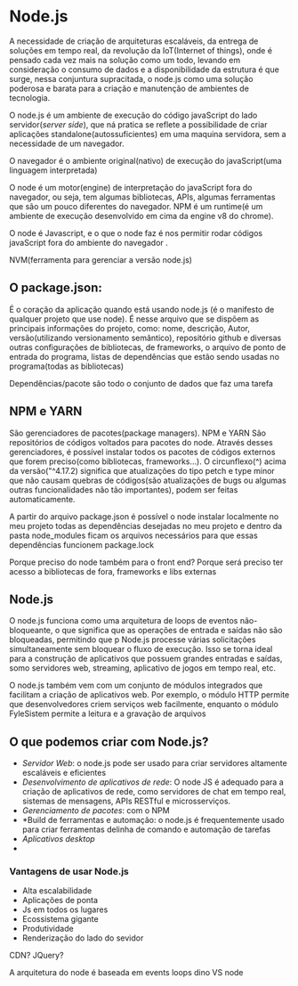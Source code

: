 # Node.js

A necessidade de criação de arquiteturas escaláveis, da entrega de soluções em tempo real, da revolução da IoT(Internet of things), onde é pensado cada vez mais na solução como um todo, levando em consideração o consumo de dados e a disponibilidade da estrutura é que surge, nessa conjuntura supracitada, o node.js como uma solução poderosa e barata para a criação e manutenção de ambientes de tecnologia.

O node.js é um ambiente de execução do código javaScript do lado servidor(_server side_), que ná pratica se reflete a possibilidade de criar aplicações standalone(autossuficientes) em uma maquina servidora, sem a necessidade de um navegador.

O navegador é o ambiente original(nativo) de execução do javaScript(uma linguagem interpretada)

O node é um motor(engine) de interpretação do javaScript fora do navegador, ou seja, tem algumas bibliotecas, APIs, algumas ferramentas que são um pouco diferentes do navegador. NPM é um runtime(é um ambiente de execução desenvolvido em cima da engine v8 do chrome).

O node é Javascript, e o que o node faz é nos permitir rodar códigos javaScript fora do ambiente do navegador .

NVM(ferramenta para gerenciar a versão node.js)

## O package.json:

É o coração da aplicação quando está usando node.js (é o manifesto de qualquer projeto que use node). É nesse arquivo que se dispõem as principais informações do projeto, como: nome, descrição, Autor, versão(utilizando versionamento semântico), repositório github e diversas outras configurações de bibliotecas, de frameworks, o arquivo de ponto de entrada do programa, listas de dependências que estão sendo usadas no programa(todas as bibliotecas)

Dependências/pacote são todo o conjunto de dados que faz uma tarefa

## NPM e YARN

São gerenciadores de pacotes(package managers). NPM e YARN São repositórios de códigos voltados para pacotes do node. Através desses gerenciadores, é possível instalar todos os pacotes de códigos externos que forem preciso(como bibliotecas, frameworks...).
O circunflexo(^) acima da versão("^4.17.2) significa que atualizações do tipo petch e type minor que não causam quebras de códigos(são atualizações de bugs ou algumas outras funcionalidades não tão importantes), podem ser feitas automaticamente.

A partir do arquivo package.json é possível o node instalar localmente no meu projeto todas as dependências desejadas no meu projeto e dentro da pasta node_modules ficam os arquivos necessários para que essas dependências funcionem
package.lock

Porque preciso do node também para o front end? Porque será preciso ter acesso a bibliotecas de fora, frameworks e libs externas

## Node.js

O node.js funciona como uma arquitetura de loops de eventos não-bloqueante, o que significa que as operações de entrada e saídas não são bloqueadas, permitindo que p Node.js processe várias solicitações simultaneamente sem bloquear o fluxo de execução. Isso se torna ideal para a construção de aplicativos que possuem grandes entradas e saídas, somo servidores web, streaming, aplicativo de jogos em tempo real, etc.

O node.js também vem com um conjunto de módulos integrados que facilitam a criação de aplicativos web. Por exemplo, o módulo HTTP permite que desenvolvedores criem serviços web facilmente, enquanto o módulo FyleSistem permite a leitura e a gravação de arquivos

## O que podemos criar com Node.js?

- _Servidor Web_: o node.js pode ser usado para criar servidores altamente escaláveis e eficientes
- _Desenvolvimento de aplicativos de rede_: O node JS é adequado para a criação de aplicativos de rede, como servidores de chat em tempo real, sistemas de mensagens, APIs RESTful e microsserviços.
- _Gerenciamento de pacotes_: com o NPM
- \*Build de ferramentas e automação: o node.js é frequentemente usado para criar ferramentas delinha de comando e automação de tarefas
- _Aplicativos desktop_
-

### Vantagens de usar Node.js

- Alta escalabilidade
- Aplicações de ponta
- Js em todos os lugares
- Ecossistema gigante
- Produtividade
- Renderização do lado do sevidor

CDN?
JQuery?

A arquitetura do node é baseada em events loops
dino VS node
